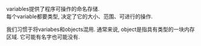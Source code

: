 variables提供了程序可操作的命名存储.  
每个variable都要类型, 决定了它的大小、范围、可进行的操作.  

我们习惯于将variabes和objects混用. 通常来说, object是指具有类型的一块内存区域. 它可能有名字也可能没有.